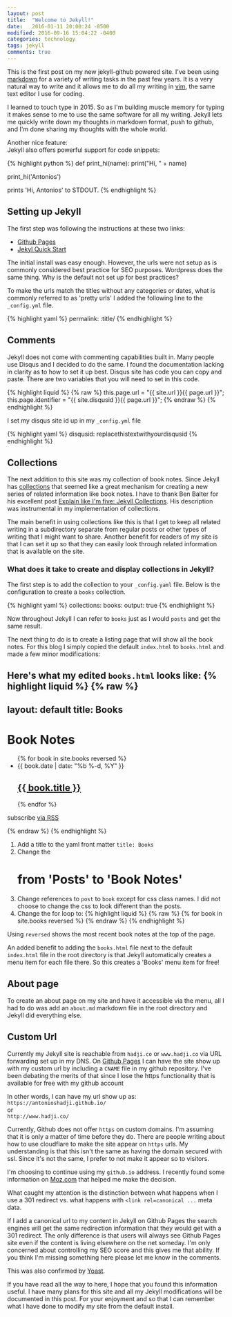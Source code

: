 ```yaml
---
layout: post
title:  "Welcome to Jekyll!"
date:   2016-01-11 20:00:24 -0500
modified: 2016-09-16 15:04:22 -0400
categories: technology
tags: jekyll
comments: true
---
```


This is the first post on my new jekyll-github powered site.  I've been using [markdown][md] for a variety of writing tasks in the past few years.  It is a very natural way to write and it allows me to do all my writing in [vim][v], the same text editor I use for coding.  

I learned to touch type in 2015.  So as I'm building muscle memory for typing it makes sense to me to use the same software for all my writing.  Jekyll lets me quickly write down my thoughts in markdown format, push to github, and I'm done sharing my thoughts with the whole world.


Another nice feature:  
Jekyll also offers powerful support for code snippets:

{% highlight python %}
def print_hi(name):
  print("Hi, " + name)

print_hi('Antonios')

prints 'Hi, Antonios' to STDOUT.
{% endhighlight %}

## Setting up Jekyll
The first step was following the instructions at these two links:  

- [Github Pages](https://pages.github.com)
- [Jekyl Quick Start](https://jekyllrb.com/docs/quickstart/)

The initial install was easy enough.  However, the urls were not setup as is commonly considered best practice for SEO purposes.  Wordpress does the same thing.  Why is the default not set up for best practices?

To make the urls match the titles without any categories or dates, what is commonly referred to as 'pretty urls' I added the following line to the `_config.yml` file.

{% highlight yaml %}
permalink: :title/
{% endhighlight %}

## Comments
Jekyll does not come with commenting capabilities built in.  Many people use Disqus and I decided to do the same.  I found the documentation lacking in clarity as to how to set it up best.  Disqus site has code you can copy and paste.  There are two variables that you will need to set in this code.

{% highlight liquid %}
{% raw %}
this.page.url = "{{ site.url }}{{ page.url }}";
this.page.identifier = "{{ site.disqusid }}{{ page.url }}";
{% endraw %}
{% endhighlight %}

I set my disqus site id up in my `_config.yml` file 

{% highlight yaml %}
disqusid: replacethistextwithyourdisqusid
{% endhighlight %}

## Collections
The next addition to this site was my collection of book notes.  Since Jekyll has [collections][jd-c] that seemed like a great mechanism for creating a new series of related information like book notes.  I have to thank Ben Balter for his excellent post [Explain like I'm five: Jekyll Collections][link1]. His description was instrumental in my implementation of collections.  

The main benefit in using collections like this is that I get to keep all related writing in a subdirectory separate from regular posts or other types of writing that I might want to share.  Another benefit for readers of my site is that I can set it up so that they can easily look through related information that is available on the site.  

### What does it take to create and display collections in Jekyll?

The first step is to add the collection to your `_config.yaml` file. Below is the configuration to create a `books` collection.

{% highlight yaml %}
collections:
  books:
    output: true
{% endhighlight %}

Now throughout Jekyll I can refer to `books` just as I would `posts` and get the same result.  

The next thing to do is to create a listing page that will show all the book notes.  For this blog I simply copied the default `index.html` to `books.html` and made a few minor modifications:  

Here's what my edited `books.html` looks like:
{% highlight liquid %}
{% raw %}
---
layout: default
title: Books
---

<div class="home">
  <h1 class="page-heading">Book Notes</h1>
  <ul class="post-list">
    {% for book in site.books reversed %}
      <li>
        <span class="post-meta">{{ book.date | date: "%b %-d, %Y" }}</span>
        <h2>
          <a class="post-link" href="{{ book.url | prepend: site.baseurl }}">{{ book.title }}</a>
        </h2>
      </li>
    {% endfor %}
  </ul>

  <p class="rss-subscribe">subscribe <a href="{{ "/feed.xml" | prepend: site.baseurl }}">via RSS</a></p>
</div>
{% endraw %}
{% endhighlight %}

1. Add a title to the yaml front matter `title: Books`
2. Change the <h1> from 'Posts' to 'Book Notes'
3. Change references to `post` to `book` except for css class names.  I did not choose to change the css to look different than the posts.
4. Change the for loop to:
{% highlight liquid %}
{% raw %}
{% for book in site.books reversed %}
{% endraw %}
{% endhighlight %}

Using `reversed` shows the most recent book notes at the top of the page.

An added benefit to adding the `books.html` file next to the default `index.html` file in the root directory is that Jekyll automatically creates a menu item for each file there.  So this creates a 'Books' menu item for free!

## About page

To create an about page on my site and have it accessible via the menu, all I had to do was add an `about.md` markdown file in the root directory and Jekyll did everything else.

## Custom Url

Currently my Jekyll site is reachable from `hadji.co` or `www.hadji.co` via URL forwarding set up in my DNS. On [Github Pages][gp] I can have the site show up with my custom url by including a `CNAME` file in my github repository.  I've been debating the merits of that since I lose the https functionality that is available for free with my github account  

In other words, I can have my url show up as:  
`https://antonioshadji.github.io/`  
or  
`http://www.hadji.co/`  

Currently, Github does not offer `https` on custom domains.  I'm assuming that it is only a matter of time before they do. There are people writing about how to use cloudflare to make the site appear on `https` urls.  My understanding is that this isn't the same as having the domain secured with ssl.  Since it's not the same, I prefer to not make it appear so to visitors.

I'm choosing to continue using my `github.io` address.  I recently found some information on [Moz.com][moz] that helped me make the decision.  

<blockquote class="imgur-embed-pub" lang="en" data-id="3oFVArO"><a href="//imgur.com/3oFVArO"></a></blockquote><script async src="//s.imgur.com/min/embed.js" charset="utf-8"></script>

What caught my attention is the distinction between what happens when I use a 301 redirect vs. what happens with `<link rel=canonical ...` meta data.  

If I add a canonical url to my content in Jekyll on Github Pages the search engines will get the same redirection information that they would get with a 301 redirect.  The only difference is that users will always see Github Pages site even if the content is living elsewhere on the net someday. I'm only concerned about controlling my SEO score and this gives me that ability.  If you think I'm missing something here please let me know in the comments.  

This was also confirmed by [Yoast][y].


If you have read all the way to here, I hope that you found this information useful.  I have many plans for this site and all my Jekyll modifications will be documented in this post.  For your enjoyment and so that I can remember what I have done to modify my site from the default install.

[y]: https://yoast.com/rel-canonical/#301-redirect-vs-canonical
[moz]: https://moz.com/blog/subdomains-vs-subfolders-rel-canonical-vs-301-how-to-structure-links-optimally-for-seo-whiteboard-friday
[gp]: https://pages.github.com/
[link1]: http://ben.balter.com/2015/02/20/jekyll-collections/
[jd-c]: https://jekyllrb.com/docs/collections/
[md]: https://help.github.com/articles/github-flavored-markdown/
[v]: http://www.vim.org/
